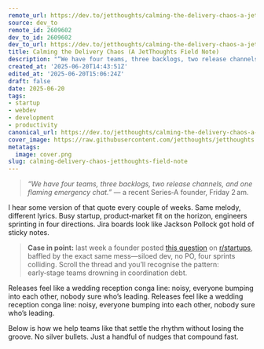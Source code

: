 ```yaml
---
remote_url: https://dev.to/jetthoughts/calming-the-delivery-chaos-a-jetthoughts-field-note-5d96
source: dev_to
remote_id: 2609602
dev_to_id: 2609602
dev_to_url: https://dev.to/jetthoughts/calming-the-delivery-chaos-a-jetthoughts-field-note-5d96
title: Calming the Delivery Chaos (A JetThoughts Field Note)
description: "“We have four teams, three backlogs, two release channels, and one flaming emergency chat.”  — a..."
created_at: '2025-06-20T14:43:51Z'
edited_at: '2025-06-20T15:06:24Z'
draft: false
date: 2025-06-20
tags:
- startup
- webdev
- development
- productivity
canonical_url: https://dev.to/jetthoughts/calming-the-delivery-chaos-a-jetthoughts-field-note-5d96
cover_image: https://raw.githubusercontent.com/jetthoughts/jetthoughts.github.io/master/content/blog/calming-delivery-chaos-jetthoughts-field-note/cover.png
metatags:
  image: cover.png
slug: calming-delivery-chaos-jetthoughts-field-note
---
```

> *“We have four teams, three backlogs, two release channels, and one flaming emergency chat.”*  — a recent Series‑A founder, Friday 2 am.

I hear some version of that quote every couple of weeks. Same melody, different lyrics. Busy startup, product‑market fit on the horizon, engineers sprinting in four directions. Jira boards look like Jackson Pollock got hold of sticky notes.

> **Case in point:** last week a founder posted [this question](https://www.reddit.com/r/startups/comments/1k2etcj/is_it_normal_for_dev_teams_to_operate_like_this_i/) on [r/startups](https://www.reddit.com/r/startups/), baffled by the exact same mess—siloed dev, no PO, four sprints colliding. Scroll the thread and you’ll recognise the pattern: early‑stage teams drowning in coordination debt.

Releases feel like a wedding reception conga line: noisy, everyone bumping into each other, nobody sure who’s leading. Releases feel like a wedding reception conga line: noisy, everyone bumping into each other, nobody sure who’s leading.

Below is how we help teams like that settle the rhythm without losing the groove. No silver bullets. Just a handful of nudges that compound fast.
